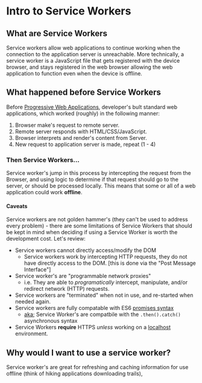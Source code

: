 # Intro to Service Workers 

## What are Service Workers 

Service workers allow web applications to continue working when the connection to the application server is unreachable. More technically, a service worker is a JavaScript file that gets registered with the device browser, and stays registered in the web browser allowing the web application to function even when the device is offline. 

## What happened before Service Workers 

Before [Progressive Web Applications](https://developer.mozilla.org/en-US/docs/Web/Progressive_web_apps), developer's bult standard web applications, which worked (roughly) in the following manner: 

1. Browser make's request to remote server. 
2. Remote server responds with HTML/CSS/JavaScript. 
3. Browser interprets and render's content from Server. 
4. New request to application server is made, repeat (1 - 4) 

### Then Service Workers...  

Service worker's jump in this process by intercepting the request from the Browser, and using logic to determine if that request should go to the server, or should be processed locally. This means that some or all of a web application could work **offline**. 

#### Caveats 

Service workers are not golden hammer's (they can't be used to address every problem) - there are some limitations of Service Workers that should be kept in mind when deciding if using a Service Worker is worth the development cost. Let's review: 

* Service workers cannot directly access/modify the DOM 
  * Service workers work by intercepting HTTP requests, they do not have directly access to the DOM. [this is done via the "Post Message Interface"]
* Service worker's are "programmable network proxies" 
  * i.e. They are able to _programatically_ intercept, manipulate, and/or redirect network (HTTP) requests. 
* Service workers are "terminated" when not in use, and re-started when needed again. 
* Service workers are fully compatable with ES6 [promises syntax](https://developer.mozilla.org/en-US/docs/Web/JavaScript/Reference/Global_Objects/Promise)
  * [aka](https://www.yourdictionary.com/aka#:~:text=The%20definition%20of%20aka%20is,YourDictionary%20definition%20and%20usage%20example.); Service Worker's are compatbile with the `.then().catch()` asynchronous syntax 
* Service Workers **require** HTTPS _unless_ working on a [localhost](https://en.wikipedia.org/wiki/Localhost) environment. 

## Why would I want to use a service worker? 

Service worker's are great for refreshing and caching information for use offline (think of hiking applications downloading trails), 